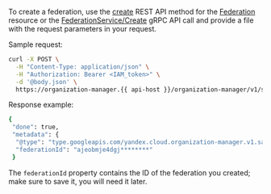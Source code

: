 To create a federation, use the [create](../../organization/saml/api-ref/Federation/create.md) REST API method for the [Federation](../../organization/saml/api-ref/Federation/index.md) resource or the [FederationService/Create](../../organization/saml/api-ref/grpc/Federation/create.md) gRPC API call and provide a file with the request parameters in your request.

Sample request:

```bash
curl -X POST \
  -H "Content-Type: application/json" \
  -H "Authorization: Bearer <IAM_token>" \
  -d '@body.json' \
  https://organization-manager.{{ api-host }}/organization-manager/v1/saml/federations
```

Response example:

```bash
{
 "done": true,
 "metadata": {
  "@type": "type.googleapis.com/yandex.cloud.organization-manager.v1.saml.CreateFederationMetadata",
  "federationId": "ajeobmje4dgj********"
 }
```

The `federationId` property contains the ID of the federation you created; make sure to save it, you will need it later.
